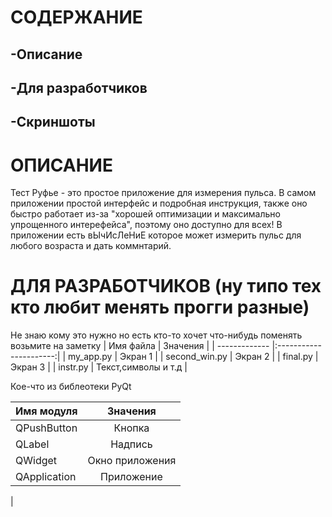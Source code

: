 # СОДЕРЖАНИЕ
## -Описание
## -Для разработчиков
## -Скриншоты
# ОПИСАНИЕ
Тест Руфье - это простое приложение для измерения пульса. В самом приложении простой интерфейс и подробная инструкция,  также оно быстро работает из-за "хорошей оптимизации и максимально упрощенного интерефейса", поэтому оно доступно для всех! В приложении есть вЫчИсЛеНиЕ которое может измерить пульс для любого возраста и дать коммнтарий.
# ДЛЯ РАЗРАБОТЧИКОВ (ну типо тех кто любит менять прогги разные)
Не знаю кому это нужно но есть кто-то хочет что-нибудь поменять возьмите на заметку
| Имя файла     | Значения               |
| ------------- |:----------------------:|
| my_app.py     | Экран 1                |
| second_win.py | Экран 2                |
| final.py      | Экран 3                |
| instr.py      | Текст,символы и т.д    |

Кое-что из библеотеки PyQt

| Имя модуля    | Значения               |
| ------------- |:----------------------:|
| QPushButton   | Кнопка                 |
| QLabel        | Надпись                |
| QWidget       | Окно приложения        |
| QApplication  | Приложение             |
|
